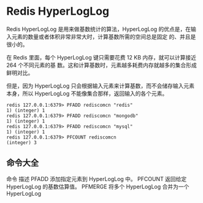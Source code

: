 # Redis HyperLogLog

Redis HyperLogLog 是用来做基数统计的算法，HyperLogLog 的优点是，在输入元素的数量或者体积非常非常大时，计算基数所需的空间总是固定 的、并且是很小的。

在 Redis 里面，每个 HyperLogLog 键只需要花费 12 KB 内存，就可以计算接近 264 个不同元素的基 数。这和计算基数时，元素越多耗费内存就越多的集合形成鲜明对比。

但是，因为 HyperLogLog 只会根据输入元素来计算基数，而不会储存输入元素本身，所以 HyperLogLog 不能像集合那样，返回输入的各个元素。

```text
redis 127.0.0.1:6379> PFADD rediscomcn "redis"
1) (integer) 1
redis 127.0.0.1:6379> PFADD rediscomcn "mongodb"
1) (integer) 1
redis 127.0.0.1:6379> PFADD rediscomcn "mysql"
1) (integer) 1
redis 127.0.0.1:6379> PFCOUNT rediscomcn
(integer) 3
```

## 命令大全

命令	描述
PFADD	添加指定元素到 HyperLogLog 中。
PFCOUNT	返回给定 HyperLogLog 的基数估算值。
PFMERGE	将多个 HyperLogLog 合并为一个 HyperLogLog

